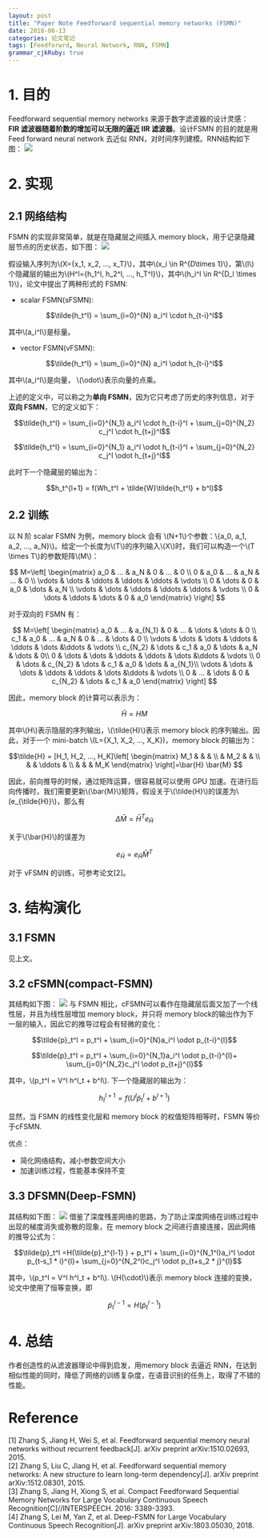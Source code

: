 ```yaml
---
layout: post
title: "Paper Note Feedforward sequential memory networks (FSMN)"
date: 2018-06-13
categories: 论文笔记
tags: [Feedforwrd, Neural Network, RNN, FSMN]
grammar_cjkRuby: true
---
```

# 1. 目的
Feedforward sequential memory networks 来源于数字滤波器的设计灵感： **FIR 滤波器随着阶数的增加可以无限的逼近 IIR 滤波器**。设计FSMN 的目的就是用 Feed forward neural network 去近似 RNN，对时间序列建模。RNN结构如下图：
![](/images/papernote_fsmn/2.png)
 
# 2. 实现
## 2.1 网络结构
 
 FSMN 的实现非常简单，就是在隐藏层之间插入 memory block，用于记录隐藏层节点的历史状态，如下图：
 ![](/images/papernote_fsmn/1.png)
 
 假设输入序列为\\(X={x_1, x_2, ..., x_T}\\)，其中\\(x_i \in R^{D\times 1}\\)，第\\(l\\)个隐藏层的输出为\\(H^l={h_1^l, h_2^l, ..., h_T^l}\\)，其中\\(h_i^l \in R^{D_l \times 1}\\)，论文中提出了两种形式的 FSMN:

* scalar FSMN(sFSMN):

$$\tilde{h_t^l} = \sum_{i=0}^{N} a_i^l \cdot h_{t-i}^l$$

其中\\(a_i^l\\)是标量。
* vector FSMN(vFSMN): 

$$\tilde{h_t^l} = \sum_{i=0}^{N} a_i^l \odot h_{t-i}^l$$

其中\\(a_i^l\\)是向量， \\(\odot\\)表示向量的点乘。

上述的定义中，可以称之为**单向 FSMN**，因为它只考虑了历史的序列信息，对于**双向 FSMN**，它的定义如下：

$$\tilde{h_t^l} = \sum_{i=0}^{N_1} a_i^l \cdot h_{t-i}^l + \sum_{j=0}^{N_2} c_j^l \cdot h_{t+j}^l$$

$$\tilde{h_t^l} = \sum_{i=0}^{N_1} a_i^l \odot h_{t-i}^l + \sum_{j=0}^{N_2} c_j^l \odot h_{t+j}^l$$

此时下一个隐藏层的输出为：

$$h_t^{l+1} = f(Wh_t^l + \tilde{W}\tilde{h_t^l} + b^l)$$

## 2.2 训练
以 N 阶 scalar FSMN 为例，memory block 会有 \\(N+1\\)个参数：\\{a_0, a_1, a_2, ..., a_N}\\)。给定一个长度为\\(T\\)的序列输入\\(X\\)时，我们可以构造一个\\(T \times T\\)的参数矩阵\\(M\\)：

$$
M=\left[
  \begin{matrix}
   a_0 & ... & a_N & 0 & ... & 0 \\
   0 & a_0 & ... & a_N & ... & 0 \\
   \vdots & \dots & \ddots & \ddots & \ddots & \vdots \\
   0 & \dots & 0 & a_0 & \dots & a_N \\
   \vdots & \dots & \ddots & \ddots & \ddots & \vdots \\
   0 & \dots & \ddots & \dots & 0 & a_0
  \end{matrix}
\right]
$$

对于双向的 FSMN 有：

$$
M=\left[
  \begin{matrix}
   a_0 & ... & a_{N_1} & 0 & ... & \dots & \dots & 0 \\
   c_1 & a_0 & ... & a_N & 0 & ... & \dots & 0 \\
   \vdots & \dots & \dots & \ddots & \ddots & \dots &\ddots & \vdots \\
   c_{N_2} & \dots & c_1 & a_0 & \dots & a_N & \dots & 0\\
  0 & \dots & \dots & \ddots & \ddots & \dots &\ddots & \vdots \\
   0 & \dots & c_{N_2} & \dots & c_1 & a_0 & \dots  & a_{N_1}\\
   \vdots & \dots & \dots & \ddots & \ddots & \dots &\ddots & \vdots \\
   0 & ... & \dots & 0 & c_{N_2} & \dots & c_1 & a_0
  \end{matrix}
\right]
$$

因此，memory block 的计算可以表示为：

$$\tilde{H} = H M$$

其中\\(H\\)表示隐层的序列输出，\\(\tilde{H}\\)表示 memory block 的序列输出。因此，对于一个 mini-batch \\(L={X_1, X_2, ..., X_K}\)，memory block 的输出为：

$$\tilde{H} = [H_1, H_2, ..., H_K]\left[
\begin{matrix}
M_1 & & & \\
 & M_2 & & \\
 & & \ddots & \\
 & & & M_K
\end{matrix}
\right]=\bar{H} \bar{M}
$$

因此，前向推导的时候，通过矩阵运算，很容易就可以使用 GPU 加速。在进行后向传播时，我们需要更新\\(\bar{M}\\)矩阵，假设关于\\(\tilde{H}\\)的误差为\\(e_{\tilde{H}}\\)，那么有

$$\Delta \bar{M} = \bar{H}^T e_{\tilde{H}}$$

关于\\(\bar{H}\\)的误差为

$$e_{\bar{H}} = e_{\tilde{H}} \bar{M}^T$$

对于 vFSMN 的训练，可参考论文[2]。

# 3. 结构演化
## 3.1 FSMN
见上文。
## 3.2 cFSMN(compact-FSMN)

其结构如下图：
![](/images/papernote_fsmn/3.png)
与 FSMN 相比，cFSMN可以看作在隐藏层后面又加了一个线性层，并且为线性层增加 memory block，并只将 memory block的输出作为下一层的输入，因此它的推导过程会有轻微的变化：

$$\tilde{p}_t^l = p_t^l + \sum_{i=0}^{N}a_i^l \odot p_{t-i}^{l}$$

$$\tilde{p}_t^l = p_t^l + \sum_{i=0}^{N_1}a_i^l \odot p_{t-i}^{l}+ \sum_{j=0}^{N_2}c_j^l \odot p_{t+j}^{l}$$

其中，\\(p_t^l = V^l h^l_t + b^l\\). 下一个隐藏层的输出为：

$$h_t^{l+1} = f(U^l\tilde{p}_t^l + b^{l+1})$$

显然，当 FSMN 的线性变化层和 memory block 的权值矩阵相等时，FSMN 等价于cFSMN.

优点：
* 简化网络结构，减小参数空间大小
* 加速训练过程，性能基本保持不变

## 3.3 DFSMN(Deep-FSMN)

其结构如下图：
![](/images/papernote_fsmn/4.png)
借鉴了深度残差网络的思路，为了防止深度网络在训练过程中出现的梯度消失或弥散的现象，在 memory block 之间进行直接连接，因此网络的推导公式为：

$$\tilde{p}_t^l =H(\tilde{p}_t^{l-1} ) + p_t^l + \sum_{i=0}^{N_1^l}a_i^l \odot p_{t-s_1 * i}^{l}+ \sum_{j=0}^{N_2^l}c_j^l \odot p_{t+s_2 * j}^{l}$$

其中，\\(p_t^l = V^l h^l_t + b^l\\). \\(H(\cdot)\\)表示 memory block 连接的变换，论文中使用了恒等变换，即

$$\tilde{p}_t^{l-1} = H(\tilde{p}_t^{l-1} )$$

# 4. 总结
作者创造性的从滤波器理论中得到启发，用memory block 去逼近 RNN，在达到相似性能的同时，降低了网络的训练复杂度，在语音识别的任务上，取得了不错的性能。

# Reference 
[1] Zhang S, Jiang H, Wei S, et al. Feedforward sequential memory neural networks without recurrent feedback[J]. arXiv preprint arXiv:1510.02693, 2015.  
[2] Zhang S, Liu C, Jiang H, et al. Feedforward sequential memory networks: A new structure to learn long-term dependency[J]. arXiv preprint arXiv:1512.08301, 2015.  
[3] Zhang S, Jiang H, Xiong S, et al. Compact Feedforward Sequential Memory Networks for Large Vocabulary Continuous Speech Recognition[C]//INTERSPEECH. 2016: 3389-3393.  
[4] Zhang S, Lei M, Yan Z, et al. Deep-FSMN for Large Vocabulary Continuous Speech Recognition[J]. arXiv preprint arXiv:1803.05030, 2018.  